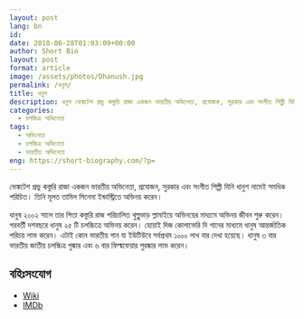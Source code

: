 ```yaml
---
layout: post
lang: bn
id: 
date: 2018-06-28T01:03:09+00:00
author: Short Bio
layout: post
format: article
image: /assets/photos/Dhanush.jpg
permalink: /ধনুশ/
title: ধনুশ
description: ধনুশ ভেঙ্কটেশ প্রভু কস্তুরি রাজা একজন ভারতীয় অভিনেতা, প্রযোজক, সুরকার এবং সংগীত শিল্পী যিনি ধানুশ নামেই সমধিক পরিচিত।
categories:
  - চলচ্চিত্র অভিনেতা
tags:
  - অভিনেতা
  - চলচ্চিত্র অভিনেতা
  - ভারতীয় অভিনেতা
eng: https://short-biography.com/?p=
---
```


ভেঙ্কটেশ প্রভু কস্তুরি রাজা একজন ভারতীয় অভিনেতা, প্রযোজন, সুরকার এবং সংগীত শিল্পী যিনি ধানুশ নামেই সমধিক পরিচিত। তিনি মূলত তামিল সিনেমা ইন্ডাস্ট্রিতে অভিনয় করেন।

ধানুষ ২০০২ সালে তার পিতা কস্তুরি রাজ পরিচালিত থুল্লুভাড় ল্লামাইয়ে অভিনয়ের মাধ্যমে অভিনয় জীবন শুরু করেন। পরবর্তী দশবছরে ধানুষ ২৫ টি চলচ্চিত্রে অভিনয় করেন। হোয়াই দিজ কোলাভেরি দি গানের মাধ্যমে ধানুষ আন্তর্জাতিক পরিচয় লাভ করেন। এটাই কোন ভারতীয় গান যা ইউটিউবে সর্বপ্রথম ১০০০ লাখ বার দেখা হয়েছে। ধানুষ ৩ বার ভারতীয় জাতীয় চলচ্চিত্র পুষ্কার এবং ৬ বার ফিল্মফেয়ার পুরষ্কার লাভ করেন।


## বহিঃসংযোগ
* [Wiki][wiki-link] 
* [IMDb][imdb-link]

[wiki-link]: https://en.wikipedia.org/wiki/Dhanush
[imdb-link]: https://www.imdb.com/name/nm1333687/
